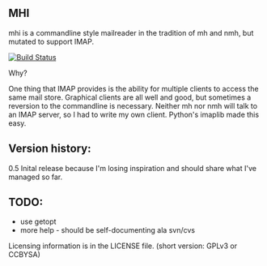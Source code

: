MHI
---

mhi is a commandline style mailreader in the tradition of mh and nmh,
but mutated to support IMAP.

[![Build Status](https://travis-ci.org/pjz/mhi.svg?branch=master)](https://travis-ci.org/pjz/mhi)

Why?

One thing that IMAP provides is the ability for multiple clients to
access the same mail store. Graphical clients are all well and good,
but sometimes a reversion to the commandline is necessary. Neither mh
nor nmh will talk to an IMAP server, so I had to write my own client.
Python's imaplib made this easy.

Version history:
----------------

0.5 Inital release because I'm losing inspiration and should share what
    I've managed so far.

TODO:
-----

 * use getopt
 * more help - should be self-documenting ala svn/cvs

Licensing information is in the LICENSE file. (short version: GPLv3 or CCBYSA)

